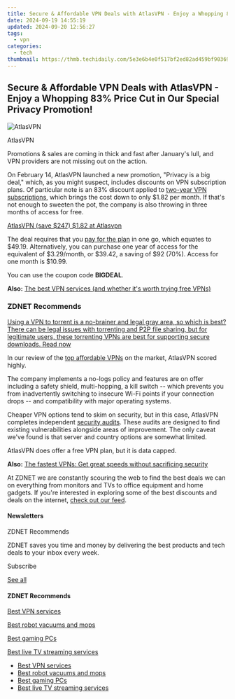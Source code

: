 ```yaml
---
title: Secure & Affordable VPN Deals with AtlasVPN - Enjoy a Whopping 83%% Price Cut in Our Special Privacy Promotion!
date: 2024-09-19 14:55:19
updated: 2024-09-20 12:56:27
tags:
  - vpn
categories:
  - tech
thumbnail: https://thmb.techidaily.com/5e3e6b4e0f517bf2ed82ad459bf90369516144d1c062bf870fbc9fd76648c39e.jpg
---
```


## Secure & Affordable VPN Deals with AtlasVPN - Enjoy a Whopping 83% Price Cut in Our Special Privacy Promotion!

![AtlasVPN](https://www.zdnet.com/a/img/resize/af37280221ebd5a6d9aeb5d0f1a59410fc7c6ffc/2023/02/14/6867bcd7-e061-44cc-b80b-217406310177/234.jpg?auto=webp&width=1280)

AtlasVPN

Promotions & sales are coming in thick and fast after January's lull, and VPN providers are not missing out on the action. 

On February 14, AtlasVPN launched a new promotion, "Privacy is a big deal," which, as you might suspect, includes discounts on VPN subscription plans. Of particular note is an 83% discount applied to [two-year VPN subscriptions](https://atlasvpn.sjv.io/c/159047/928109/12618?&sharedId=zdnet&subId1=zd-%5F%5FCOM%5FCLICK%5FID%5F%5F-dtp), which brings the cost down to only $1.82 per month. If that's not enough to sweeten the pot, the company is also throwing in three months of access for free.

[AtlasVPN (save $247) $1.82 at Atlasvpn](https://atlasvpn.sjv.io/c/159047/928109/12618?&sharedId=zdnet&subId1=zd-%5F%5FCOM%5FCLICK%5FID%5F%5F-dtp)

The deal requires that you [pay for the plan](https://atlasvpn.sjv.io/c/159047/928109/12618?&sharedId=zdnet&subId1=zd-%5F%5FCOM%5FCLICK%5FID%5F%5F-dtp) in one go, which equates to $49.19\. Alternatively, you can purchase one year of access for the equivalent of $3.29/month, or $39.42, a saving of $92 (70%). Access for one month is $10.99\. 

You can use the coupon code **BIGDEAL**.

**Also:** [The best VPN services (and whether it's worth trying free VPNs)](https://www.zdnet.com/article/best-vpn/)

### **ZDNET** Recommends

[Using a VPN to torrent is a no-brainer and legal gray area, so which is best? There can be legal issues with torrenting and P2P file sharing, but for legitimate users, these torrenting VPNs are best for supporting secure downloads.  Read now](https://www.zdnet.com/article/best-torrenting-vpn/)

In our review of the [top affordable VPNs](https://www.zdnet.com/article/best-cheap-vpn/) on the market, AtlasVPN scored highly. 

The company implements a no-logs policy and features are on offer including a safety shield, multi-hopping, a kill switch -- which prevents you from inadvertently switching to insecure Wi-Fi points if your connection drops -- and compatibility with major operating systems. 

Cheaper VPN options tend to skim on security, but in this case, AtlasVPN completes independent [security audits](https://atlasvpn.com/blog/atlas-vpn-completes-its-first-independent-security-audit-by-versprite). These audits are designed to find existing vulnerabilities alongside areas of improvement. The only caveat we've found is that server and country options are somewhat limited. 

AtlasVPN does offer a free VPN plan, but it is data capped. 

**Also:** [The fastest VPNs: Get great speeds without sacrificing security](https://www.zdnet.com/article/fastest-vpn/)

At ZDNET we are constantly scouring the web to find the best deals we can on everything from monitors and TVs to office equipment and home gadgets. If you're interested in exploring some of the best discounts and deals on the internet, [check out our feed](https://www.zdnet.com/deals/). 

#### Newsletters

ZDNET Recommends

ZDNET saves you time and money by delivering the best products and tech deals to your inbox every week.

 Subscribe

[See all](https://www.zdnet.com/newsletters/)

#### **ZDNET** Recommends

[Best VPN services](https://www.zdnet.com/article/best-vpn/ "Best VPN services")

[Best robot vacuums and mops](https://www.zdnet.com/article/best-robot-vacuum-mop/ "Best robot vacuums and mops")

[Best gaming PCs](https://www.zdnet.com/article/best-gaming-pc/ "Best gaming PCs")

[Best live TV streaming services](https://www.zdnet.com/article/best-live-tv-streaming-service/ "Best live TV streaming services")

* [Best VPN services](https://www.zdnet.com/article/best-vpn/ "Best VPN services")
* [Best robot vacuums and mops](https://www.zdnet.com/article/best-robot-vacuum-mop/ "Best robot vacuums and mops")
* [Best gaming PCs](https://www.zdnet.com/article/best-gaming-pc/ "Best gaming PCs")
* [Best live TV streaming services](https://www.zdnet.com/article/best-live-tv-streaming-service/ "Best live TV streaming services")

<ins class="adsbygoogle"
     style="display:block"
     data-ad-format="autorelaxed"
     data-ad-client="ca-pub-7571918770474297"
     data-ad-slot="1223367746"></ins>



<ins class="adsbygoogle"
     style="display:block"
     data-ad-client="ca-pub-7571918770474297"
     data-ad-slot="8358498916"
     data-ad-format="auto"
     data-full-width-responsive="true"></ins>
